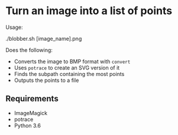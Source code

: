 # Turn an image into a list of points

Usage:

./blobber.sh [image_name].png

Does the following:

* Converts the image to BMP format with `convert`
* Uses `potrace` to create an SVG version of it
* Finds the subpath containing the most points
* Outputs the points to a file

## Requirements

* ImageMagick
* potrace
* Python 3.6

